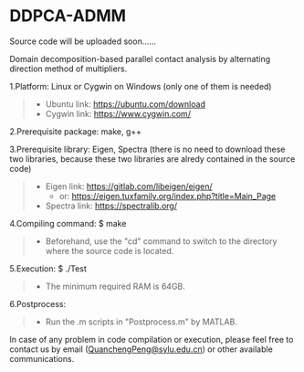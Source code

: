 # DDPCA-ADMM

Source code will be uploaded soon......

Domain decomposition-based parallel contact analysis by alternating direction method of multipliers.

1.Platform: Linux or Cygwin on Windows (only one of them is needed)
> + Ubuntu link: <https://ubuntu.com/download>
> + Cygwin link: <https://www.cygwin.com/>

2.Prerequisite package: make, g++

3.Prerequisite library: Eigen, Spectra (there is no need to download these two libraries, because these two libraries are alredy contained in the source code)
> + Eigen link: <https://gitlab.com/libeigen/eigen/>
>   + or: <https://eigen.tuxfamily.org/index.php?title=Main_Page>
> + Spectra link: <https://spectralib.org/>

4.Compiling command: $ make
> + Beforehand, use the "cd" command to switch to the directory where the source code is located.

5.Execution: $ ./Test
> + The minimum required RAM is 64GB.

6.Postprocess:
> + Run the .m scripts in "Postprocess.m" by MATLAB.

In case of any problem in code compilation or execution, please feel free to contact us by email (QuanchengPeng@sylu.edu.cn) or other available communications.
